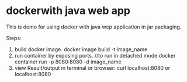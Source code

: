 # dockerwith java web app 
This is demo for using docker with java wep application in jar packaging.



Steps: 
1. build docker image. 
	docker image build -t image_name
2. run container by exposing ports. //to run in detached mode
        docker container run -p 8080:8080 -d  image_name
3. view Result/output in terminal or browser:
        curl localhost:8080 or
        localhost:8080
